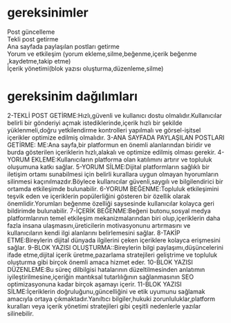 # gereksinimler
Post güncelleme				
Tekli post getirme				
Ana sayfada paylaşılan postları getirme				
Yorum ve etkileşim		(yorum ekleme,silme,beğenme,içerik beğenme ,kaydetme,takip etme)		
İçerik yönetimi(blok yazısı oluşturma,düzenleme,silme)				
# gereksinim dağılımları
 2-TEKLİ POST GETİRME:Hızlı,güvenli ve kullanıcı dostu olmalıdır.Kullanıcılar belirli bir gönderiyi açmak istediklerinde,içerik hızlı bir şekilde yüklenmeli,doğru yetkilendirme kontrolleri yapılmalı ve görsel-işitsel içerikler optimize edilmiş olmalıdır.
 3-ANA SAYFADA PAYLAŞILAN POSTLARI GETİRME: ME:Ana sayfa,bir platformun en önemli alanlarından biridir ve burda gösterilen içeriklerin hızlı,alakalı ve optimize edilmiş olması gerekir.
 4-YORUM EKLEME:Kullanıcıların platforma olan katılımını artırır ve topluluk oluşumuna katkı sağlar. 5-YORUM SİLME:Dijital platformların sağlıklı bir iletişim ortamı sunabilmesi için belirli kurallara uygun olmayan hyorumların silinmesi kaçınılmazdır.Böylece kullanıcılar güvenli,saygılı ve bilgilendirici bir ortamda etkileşimde bulunabilir.
 6-YORUM BEĞENME:Topluluk etkileşimini teşvik eden ve içeriklerin popülerliğini gösteren bir özellik olarak önemlidir.Yorumları beğenme özelliği saysesinde kullanıcılar kolayca geri bildirimde bulunabilir.
 7-İÇERİK BEĞENME:Beğeni butonu,sosyal medya platformlarının temel etkileşim mekanizmalarından biri olup,içeriklerin daha fazla insana ulaşmasını,üreticilerin motivasyonunu artırmasını ve kullanıcıların kendi ilgi alanlarını belirlemesini sağlar. 
 8-TAKİP ETME:Bireylerin dijital dünyada ilgilerini çeken içeriklere kolayca erişmesini sağlar.
 9-BLOK YAZISI OLUŞTURMA::Bireylerin bilgi paylaşımı,düşüncelerini ifade etme,dijital içerik üretme,pazarlama stratejileri geliştrime ve topluluk oluşturma gibi birçok önemli amaca hizmet eder.
 10-BLOK YAZISI DÜZENLEME:Bu süreç dilbilgisi hatalarının düzeltilmesinden anlatımın iyileştirilmesine,içeriğin mantıksal tutarlılığının sağlanmasının SEO optimizasyonuna kadar birçok aşamayı içerir. 
 11-BLOK YAZISI SİLME:İçeriklerin doğruluğunu,güncelliğini ve etik uyumunu sağlamak amacıyla ortaya çıkmaktadır.Yanıltıcı bilgiler,hukuki zorunluluklar,platform kuralları veya içerik yönetimi stratejileri gibi çeşitli nedenlerle yazılar silinebilir.

